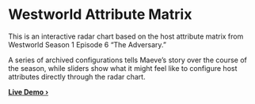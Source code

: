 Westworld Attribute Matrix
====

This is an interactive radar chart based on the host attribute matrix from Westworld Season 1 Episode 6 “The Adversary.”

A series of archived configurations tells Maeve’s story over the course of the season, while sliders show what it might feel like to configure host attributes directly through the radar chart.

[**Live Demo ›**](http://epassi.co/lab/westworld)